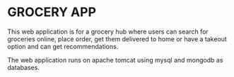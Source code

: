 # GROCERY APP

This web application is for a grocery hub where users can search for groceries online, place order, get them delivered to home or have a takeout option and can get recommendations.

The web application runs on apache tomcat using mysql and mongodb as databases.
